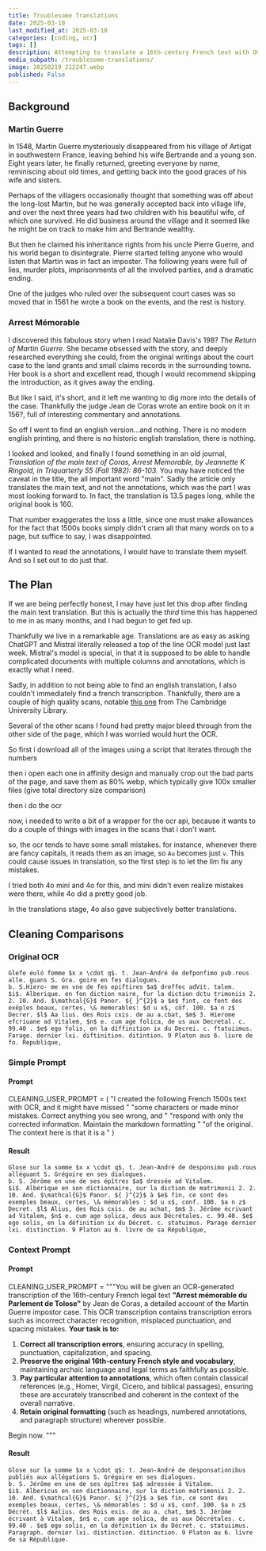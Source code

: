 ```yaml
---
title: Troublesome Translations
date: 2025-03-10
last_modified_at: 2025-03-10
categories: [coding, ocr]
tags: []
description: Attempting to translate a 16th-century French text with OCR
media_subpath: /troublesome-translations/
image: 20250219_212247.webp
published: False
---
```


## Background
### Martin Guerre
In 1548, Martin Guerre mysteriously disappeared from his village of Artigat in southwestern France, leaving behind his wife Bertrande and a young son. Eight years later, he finally returned, greeting everyone by name, reminiscing about old times, and getting back into the good graces of his wife and sisters.

Perhaps of the villagers occasionally thought that something was off about the long-lost Martin, but he was generally accepted back into village life, and over the next three years had two children with his beautiful wife, of which one survived. He did business around the village and it seemed like he might be on track to make him and Bertrande wealthy.

But then he claimed his inheritance rights from his uncle Pierre Guerre, and his world began to disintegrate. Pierre started telling anyone who would listen that Martin was in fact an imposter. The following years were full of lies, murder plots, imprisonments of all the involved parties, and a dramatic ending.

One of the judges who ruled over the subsequent court cases was so moved that in 1561 he wrote a book on the events, and the rest is history.

### Arrest Mémorable
I discovered this fabulous story when I read Natalie Davis's 198? <i>The Return of Martin Guerre</i>. She became obsessed with the story, and deeply researched everything she could, from the original writings about the court case to the land grants and small claims records in the surrounding towns. Her book is a short and excellent read, though I would recommend skipping the introduction, as it gives away the ending. 

But like I said, it's short, and it left me wanting to dig more into the details of the case. Thankfully the judge Jean de Coras wrote an entire book on it in 156?, full of interesting commentary and annotations.

So off I went to find an english version...and nothing. There is no modern english printing, and there is no historic english translation, there is nothing.

I looked and looked, and finally I found something in an old journal, <i>Translation of the main text of Coras, Arrest Memorable, by Jeannette K Ringold, in Triquarterly 55 (Fall 1982): 86-103.</i> You may have noticed the caveat in the title, the all important word "main". Sadly the article only translates the main text, and not the annotations, which was the part I was most looking forward to. In fact, the translation is 13.5 pages long, while the original book is 160.

That number exaggerates the loss a little, since one must make allowances for the fact that 1500s books simply didn't cram all that many words on to a page, but suffice to say, I was disappointed.

If I wanted to read the annotations, I would have to translate them myself. And so I set out to do just that.

## The Plan
If we are being perfectly honest, I may have just let this drop after finding the main text translation. But this is actually the <i>third</i> time this has happened to me in as many months, and I had begun to get fed up. 

Thankfully we live in a remarkable age. Translations are as easy as asking ChatGPT and Mistral literally released a top of the line OCR model just last week. Mistral's model is special, in that it is supposed to be able to handle complicated documents with multiple columns and annotations, which is exactly what I need.

Sadly, in addition to not being able to find an english translation, I also couldn't immediately find a french transcription. Thankfully, there are a couple of high quality scans, notable [this one](https://cudl.lib.cam.ac.uk/view/PR-MONTAIGNE-00001-00007-00022/7) from The Cambridge University Library.



Several of the other scans I found had pretty major bleed through from the other side of the page, which I was worried would hurt the OCR. 

So first i download all of the images using a script that iterates through the numbers

then i open each one in affinity design and manually crop out the bad parts of the page, and save them as 80% webp, which typically give 100x smaller files (give total directory size comparison)

then i do the ocr

now, i needed to write a bit of a wrapper for the ocr api, because it wants to do a couple of things with images in the scans that i don't want.

so, the ocr tends to have some small mistakes. for instance, whenever there are fancy capitals, it reads them as an image, so `Au` becomes just `v`. This could cause issues in translation, so the first step is to let the llm fix any mistakes.

I tried both 4o mini and 4o for this, and mini didn't even realize mistakes were there, while 4o did a pretty good job.

In the translations stage, 4o also gave subjectively better translations.



## Cleaning Comparisons

### Original OCR
```
Glefe euló fomme $x x \cdot q$. t. Jean-André de defponfimo pub.rous alle. guans S. Gra. goire en fes dialogues.
b. S.Hiero- me en vne de fes epiftires $a$ dreffec adVit. talem.
$i$. Alberique. en fon diction naire, fur la diction dctu trimoniis 2. 2. 10. And. $\mathcal{G}$ Panor. ${ }^{2}$ a $e$ fint, ce font des exēples beaux, certes, \& memorables: $d u x$, cōf. 100. $a n z$ Decrer. $l$ Aa lius. des Rois cxis. de au a.cbat, $m$ 3. Hierome efcriuane ad Vitalem, $n$ e. cum age folica, de us aux Decretal. c. 99.40 . $e$ ego folis, en la diffinition ix du Decrei. c. ftatuiimus. Farage. dernier lxi. diftinition. ditintion. 9 Platon aus 6. liure de fo. Republique,
```

### Simple Prompt
#### Prompt
CLEANING_USER_PROMPT = (
    "I created the following French 1500s text with OCR, and it might have missed "
    "some characters or made minor mistakes. Correct anything you see wrong, and "
    "respond with only the corrected information. Maintain the markdown formatting "
    "of the original. The context here is that it is a "
)

#### Result
```
Glose sur la somme $x x \cdot q$. t. Jean-André de desponsimo pub.rous alléguant S. Grégoire en ses dialogues.
b. S. Jérôme en une de ses épîtres $a$ dressée ad Vitalem.
$i$. Albérique en son dictionnaire, sur la diction de matrimonii 2. 2. 10. And. $\mathcal{G}$ Panor. ${ }^{2}$ à $e$ fin, ce sont des exemples beaux, certes, \& mémorables : $d u x$, conf. 100. $a n z$ Decret. $l$ Alius, des Rois cxis. de au achat, $m$ 3. Jérôme écrivant ad Vitalem, $n$ e. cum age solica, deus aux Décrétales. c. 99.40. $e$ ego solis, en la définition ix du Décret. c. statuimus. Parage dernier lxi. distinction. 9 Platon au 6. livre de sa République,
```

### Context Prompt
#### Prompt
CLEANING_USER_PROMPT = """You will be given an OCR-generated transcription of the 16th-century French legal text **"Arrest mémorable du Parlement de Tolose"** by Jean de Coras, a detailed account of the Martin Guerre impostor case. This OCR transcription contains transcription errors such as incorrect character recognition, misplaced punctuation, and spacing mistakes.
**Your task is to:**

1. **Correct all transcription errors**, ensuring accuracy in spelling, punctuation, capitalization, and spacing.
2. **Preserve the original 16th-century French style and vocabulary**, maintaining archaic language and legal terms as faithfully as possible.
3. **Pay particular attention to annotations**, which often contain classical references (e.g., Homer, Virgil, Cicero, and biblical passages), ensuring these are accurately transcribed and coherent in the context of the overall narrative.
4. **Retain original formatting** (such as headings, numbered annotations, and paragraph structure) wherever possible.

Begin now.
"""

#### Result
```
Glose sur la somme $x x \cdot q$: t. Jean-André de desponsationibus publiés aux allégations S. Grégoire en ses dialogues.
b. S. Jérôme en une de ses épîtres $a$ adressée à Vitalem.
$i$. Albericus en son dictionnaire, sur la diction matrimonii 2. 2. 10. And. $\mathcal{G}$ Panor. ${ }^{2}$ a $e$ fin, ce sont des exemples beaux, certes, \& mémorables : $d u x$, conf. 100. $a n z$ Décrét. $l$ Aalius. des Rois exis. de au a. chat, $m$ 3. Jérôme écrivant à Vitalem, $n$ e. cum age solica, de us aux Décrétales. c. 99.40 . $e$ ego solis, en la définition ix du Décret. c. statuiimus. Paragraph. dernier lxi. distinction. ditinction. 9 Platon au 6. livre de sa République.
```


